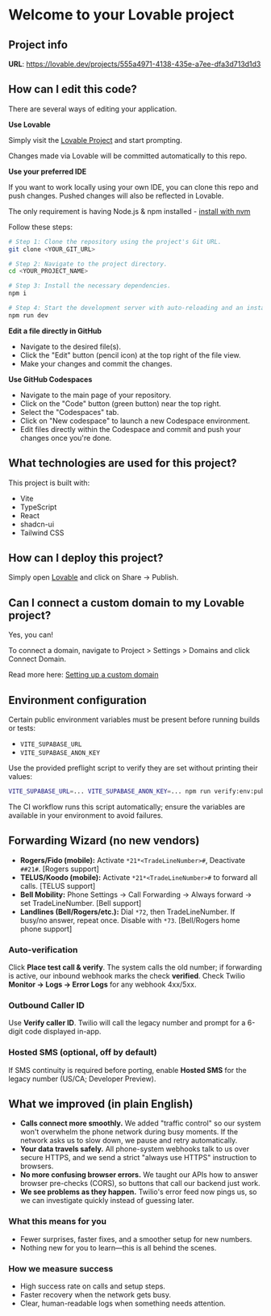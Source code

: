 # Welcome to your Lovable project

## Project info

**URL**: https://lovable.dev/projects/555a4971-4138-435e-a7ee-dfa3d713d1d3

## How can I edit this code?

There are several ways of editing your application.

**Use Lovable**

Simply visit the [Lovable Project](https://lovable.dev/projects/555a4971-4138-435e-a7ee-dfa3d713d1d3) and start prompting.

Changes made via Lovable will be committed automatically to this repo.

**Use your preferred IDE**

If you want to work locally using your own IDE, you can clone this repo and push changes. Pushed changes will also be reflected in Lovable.

The only requirement is having Node.js & npm installed - [install with nvm](https://github.com/nvm-sh/nvm#installing-and-updating)

Follow these steps:

```sh
# Step 1: Clone the repository using the project's Git URL.
git clone <YOUR_GIT_URL>

# Step 2: Navigate to the project directory.
cd <YOUR_PROJECT_NAME>

# Step 3: Install the necessary dependencies.
npm i

# Step 4: Start the development server with auto-reloading and an instant preview.
npm run dev
```

**Edit a file directly in GitHub**

- Navigate to the desired file(s).
- Click the "Edit" button (pencil icon) at the top right of the file view.
- Make your changes and commit the changes.

**Use GitHub Codespaces**

- Navigate to the main page of your repository.
- Click on the "Code" button (green button) near the top right.
- Select the "Codespaces" tab.
- Click on "New codespace" to launch a new Codespace environment.
- Edit files directly within the Codespace and commit and push your changes once you're done.

## What technologies are used for this project?

This project is built with:

- Vite
- TypeScript
- React
- shadcn-ui
- Tailwind CSS

## How can I deploy this project?

Simply open [Lovable](https://lovable.dev/projects/555a4971-4138-435e-a7ee-dfa3d713d1d3) and click on Share -> Publish.

## Can I connect a custom domain to my Lovable project?

Yes, you can!

To connect a domain, navigate to Project > Settings > Domains and click Connect Domain.

Read more here: [Setting up a custom domain](https://docs.lovable.dev/features/custom-domain#custom-domain)

## Environment configuration

Certain public environment variables must be present before running builds or tests:

- `VITE_SUPABASE_URL`
- `VITE_SUPABASE_ANON_KEY`

Use the provided preflight script to verify they are set without printing their values:

```sh
VITE_SUPABASE_URL=... VITE_SUPABASE_ANON_KEY=... npm run verify:env:public
```

The CI workflow runs this script automatically; ensure the variables are available in your environment to avoid failures.


## Forwarding Wizard (no new vendors)

- **Rogers/Fido (mobile):** Activate `*21*<TradeLineNumber>#`, Deactivate `##21#`. [Rogers support]
- **TELUS/Koodo (mobile):** Activate `*21*<TradeLineNumber>#` to forward all calls. [TELUS support]
- **Bell Mobility:** Phone Settings → Call Forwarding → Always forward → set TradeLineNumber. [Bell support]
- **Landlines (Bell/Rogers/etc.):** Dial `*72`, then TradeLineNumber. If busy/no answer, repeat once. Disable with `*73`. [Bell/Rogers home phone support]

### Auto-verification
Click **Place test call & verify**. The system calls the old number; if forwarding is active, our inbound webhook marks the check **verified**. Check Twilio **Monitor → Logs → Error Logs** for any webhook 4xx/5xx.

### Outbound Caller ID
Use **Verify caller ID**. Twilio will call the legacy number and prompt for a 6-digit code displayed in-app.

### Hosted SMS (optional, off by default)
If SMS continuity is required before porting, enable **Hosted SMS** for the legacy number (US/CA; Developer Preview).

## What we improved (in plain English)

- **Calls connect more smoothly.** We added "traffic control" so our system won't overwhelm the phone network during busy moments. If the network asks us to slow down, we pause and retry automatically.
- **Your data travels safely.** All phone-system webhooks talk to us over secure HTTPS, and we send a strict "always use HTTPS" instruction to browsers.
- **No more confusing browser errors.** We taught our APIs how to answer browser pre-checks (CORS), so buttons that call our backend just work.
- **We see problems as they happen.** Twilio's error feed now pings us, so we can investigate quickly instead of guessing later.

### What this means for you
- Fewer surprises, faster fixes, and a smoother setup for new numbers.
- Nothing new for you to learn—this is all behind the scenes.

### How we measure success
- High success rate on calls and setup steps.
- Faster recovery when the network gets busy.
- Clear, human-readable logs when something needs attention.